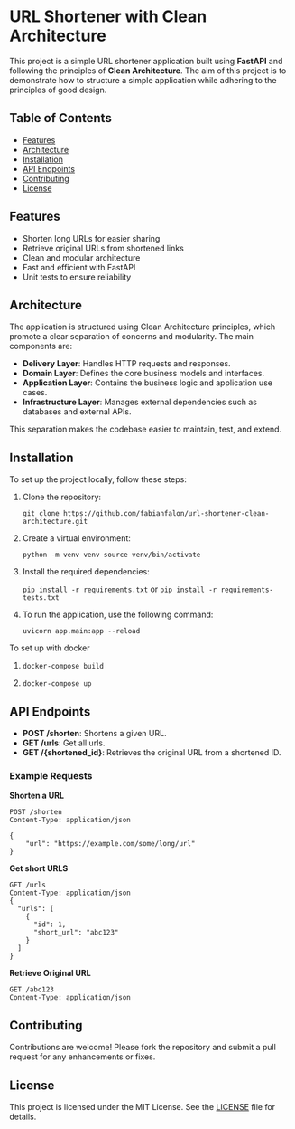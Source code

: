 # URL Shortener with Clean Architecture

This project is a simple URL shortener application built using **FastAPI** and following the principles of **Clean Architecture**. The aim of this project is to demonstrate how to structure a simple application while adhering to the principles of good design.

## Table of Contents

- [Features](#features)
- [Architecture](#architecture)
- [Installation](#installation)
- [API Endpoints](#api-endpoints)
- [Contributing](#contributing)
- [License](#license)

## Features

- Shorten long URLs for easier sharing
- Retrieve original URLs from shortened links
- Clean and modular architecture
- Fast and efficient with FastAPI
- Unit tests to ensure reliability

## Architecture

The application is structured using Clean Architecture principles, which promote a clear separation of concerns and modularity. The main components are:

- **Delivery Layer**: Handles HTTP requests and responses.
- **Domain Layer**: Defines the core business models and interfaces.
- **Application Layer**: Contains the business logic and application use cases.
- **Infrastructure Layer**: Manages external dependencies such as databases and external APIs.

This separation makes the codebase easier to maintain, test, and extend.

## Installation

To set up the project locally, follow these steps:

1. Clone the repository:

    ```git clone https://github.com/fabianfalon/url-shortener-clean-architecture.git```

2. Create a virtual environment:

   ````python -m venv venv source venv/bin/activate````

3. Install the required dependencies:

   ````pip install -r requirements.txt```` or  ````pip install -r requirements-tests.txt````

4. To run the application, use the following command:

    ````uvicorn app.main:app --reload````

To set up with docker
1. ````docker-compose build````

2. ````docker-compose up````


## API Endpoints

- **POST /shorten**: Shortens a given URL.
- **GET /urls**: Get all urls.
- **GET /{shortened_id}**: Retrieves the original URL from a shortened ID.

### Example Requests

**Shorten a URL**

```http
POST /shorten
Content-Type: application/json

{
    "url": "https://example.com/some/long/url"
}
```
**Get short URLS**
```http
GET /urls
Content-Type: application/json
{
  "urls": [
    {
      "id": 1,
      "short_url": "abc123"
    }
  ]
}
```
**Retrieve Original URL**
```http
GET /abc123
Content-Type: application/json
```
## Contributing

Contributions are welcome! Please fork the repository and submit a pull request for any enhancements or fixes.

## License

This project is licensed under the MIT License. See the [LICENSE](LICENSE) file for details.
